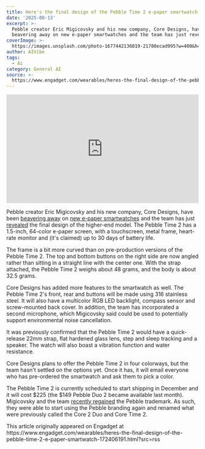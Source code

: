 ```yaml
---
title: Here's the final design of the Pebble Time 2 e-paper smartwatch
date: '2025-08-13'
excerpt: >-
  Pebble creator Eric Migicovsky and his new company, Core Designs, have been
  beavering away on new e-paper smartwatches and the team has just revealed...
coverImage: >-
  https://images.unsplash.com/photo-1677442136019-21780ecad995?w=400&h=200&fit=crop&auto=format
author: AIVibe
tags:
  - Ai
category: General AI
source: >-
  https://www.engadget.com/wearables/heres-the-final-design-of-the-pebble-time-2-e-paper-smartwatch-172406191.html?src=rss
---
```

<div id="00d6c1d6df294d00b9296b81575ba66d"> 
 <div style="left:0;width:100%;height:0;position:relative;padding-bottom:56.25%;"> <iframe src="https://www.youtube.com/embed/pcPzmDePH3E?rel=0" style="top:0;left:0;width:100%;height:100%;position:absolute;border:0;" allowfullscreen scrolling="no" data-embed-domain="www.youtube.com"></iframe> 
 </div> 
</div> 
<p>Pebble creator Eric Migicovsky and his new company, Core Designs, have been <a data-i13n="cpos:1;pos:1" href="https://www.engadget.com/wearables/google-open-sources-the-pebble-smartwatchs-software-and-its-creator-is-making-a-new-model-220526568.html">beavering away</a> on <a data-i13n="cpos:2;pos:1" href="https://www.engadget.com/wearables/the-spiritual-sequel-to-the-pebble-smartwatch-is-on-track-to-ship-in-july-182014025.html">new e-paper smartwatches</a> and the team has just <a data-i13n="elm:context_link;elmt:doNotAffiliate;cpos:3;pos:1" class="no-affiliate-link" href="https://ericmigi.com/blog/pebble-time-2-design-reveal">revealed</a> the final design of the higher-end model. The Pebble Time 2 has a 1.5-inch, 64-color e-paper screen, with a touchscreen, metal frame, heart-rate monitor and (it's claimed) up to 30 days of battery life.</p> 
<p>The frame is a bit more curved than on pre-production versions of the Pebble Time 2. The top and bottom buttons on the right side are now angled rather than sitting in a straight line with the center one. With the strap attached, the Pebble Time 2 weighs about 48 grams, and the body is about 32.5 grams.</p> <span id="end-legacy-contents"></span> 
<p>Core Designs has added more features to the smartwatch as well. The Pebble Time 2's front, rear and buttons will be made using 316 stainless steel. It will also have a multicolor RGB LED backlight, compass sensor and screw-mounted back cover. In addition, the team has incorporated a second microphone, which Migicovsky said could be used to potentially support environmental noise cancellation.</p> 
<p>It was previously confirmed that the Pebble Time 2 would have a quick-release 22mm strap, flat hardened glass lens, step and sleep tracking and a speaker. The watch will also boast a vibration function and water resistance.</p> 
<p>Core Designs plans to offer the Pebble Time 2 in four colorways, but the team hasn't settled on the options yet. Once it has, it will email everyone who has pre-ordered the smartwatch and ask them to pick a color.&nbsp;</p> 
<p>The Pebble Time 2 is currently scheduled to start shipping in December and it will cost $225 (the $149 Pebble Duo 2 became available last month). Migicovsky and the team <a data-i13n="elm:context_link;elmt:doNotAffiliate;cpos:4;pos:1" class="no-affiliate-link" href="https://ericmigi.com/blog/july-pebble-update">recently regained</a> the Pebble trademark. As such, they were able to start using the Pebble branding again and renamed what were previously called the Core 2 Duo and Core Time 2.</p> 
<p> <core-commerce id="03dc447eb43e42a8a94a460a633e5162" data-type="product-list" data-original-url="https://store.repebble.com/"></core-commerce></p> 
<p></p>This article originally appeared on Engadget at https://www.engadget.com/wearables/heres-the-final-design-of-the-pebble-time-2-e-paper-smartwatch-172406191.html?src=rss
